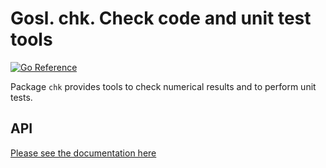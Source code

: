 # Gosl. chk. Check code and unit test tools

[![Go Reference](https://pkg.go.dev/badge/github.com/lei006/gomath/chk.svg)](https://pkg.go.dev/github.com/lei006/gomath/chk)

Package `chk` provides tools to check numerical results and to perform unit tests.

## API

[Please see the documentation here](https://pkg.go.dev/github.com/lei006/gomath/chk)
